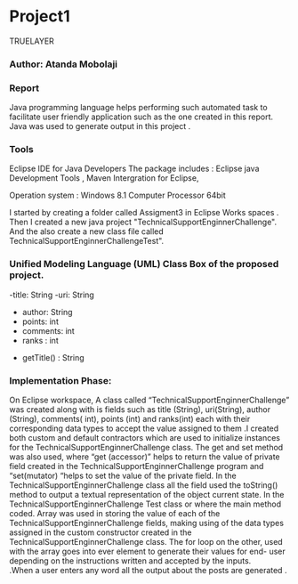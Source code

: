 # Project1
TRUELAYER
### Author: Atanda Mobolaji

### Report
Java programming language helps performing such automated task to facilitate user friendly application such as the one created in this report. 
Java was used to generate output in this project .


### Tools 

Eclipse IDE for Java Developers 
The package includes : Eclipse java Development Tools , Maven Intergration for Eclipse, 

Operation system : Windows 8.1 
Computer Processor 64bit 



I started by creating a folder called Assigment3 in Eclipse Works spaces . 
Then I created a new java project "TechnicalSupportEnginnerChallenge". And the also create a new class file 
called TechnicalSupportEnginnerChallengeTest".

### Unified Modeling Language (UML) Class Box of the proposed project.

 
-title: String
-uri: String
- author: String
- points: int 
- comments: int 
- ranks :  int
+ getTitle() : String


### Implementation Phase:
On Eclipse workspace, A class called “TechnicalSupportEnginnerChallenge” was created along with is fields such as title
 (String), uri(String), author (String), comments( int), points (int) and ranks(int) each with their corresponding data types to accept the value assigned to them .I created both custom and default contractors which are used to initialize instances for the TechnicalSupportEnginnerChallenge class. 
 The get and set method was also used, where “get (accessor)” helps to return the value of private field created in the TechnicalSupportEnginnerChallenge program and “set(mutator) “helps to set the value of the private field. In the TechnicalSupportEnginnerChallenge class all the field used the toString() method to output a textual representation of the object current state.
In the TechnicalSupportEnginnerChallenge Test class or where the main method coded.
 Array was used in storing the value of each of the TechnicalSupportEnginnerChallenge fields, making using of the data types assigned in the custom constructor created in the TechnicalSupportEnginnerChallenge class. The for loop on the other, used with the array goes into ever element to generate their values for end- user depending on the instructions written and accepted by the inputs.  
.When a user enters any word all the output about the posts are generated .
